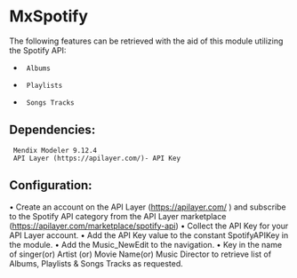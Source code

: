 # MxSpotify


The following features can be retrieved with the aid of this module utilizing the Spotify API:

-      Albums
-      Playlists 
-      Songs Tracks 

## Dependencies:
     Mendix Modeler 9.12.4
     API Layer (https://apilayer.com/)- API Key

## Configuration:
• Create an account on the API Layer (https://apilayer.com/ ) and subscribe to the Spotify API  category from the API Layer marketplace (https://apilayer.com/marketplace/spotify-api)
• Collect the API Key for your API Layer account.
• Add the API Key value to the constant SpotifyAPIKey in the module.
• Add the Music_NewEdit to the navigation.
• Key in the name of singer(or) Artist (or) Movie Name(or) Music Director to retrieve list of Albums, Playlists & Songs Tracks as requested.

